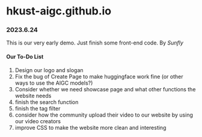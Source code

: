 # hkust-aigc.github.io

### 2023.6.24

This is our very early demo. Just finish some front-end code. By *Sunfly*

#### Our To-Do List

1. Design our logo and slogan
2. Fix the bug of Create Page to make huggingface work fine (or other ways to use the AIGC models?)
3. Consider whether we need showcase page and what other functions the website needs
4. finish the search function
5. finish the tag filter
6. consider how the community upload their video to our website by using our video creators
7. improve CSS to make the website more clean and interesting
